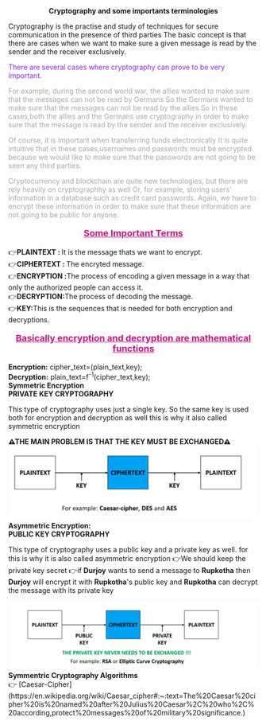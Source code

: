 <center><b>Cryptography and some importants terminologies</b></center>
<p>Cryptography is the practise and study of techniques for secure communication in the presence of third parties The basic concept is that there are cases when we want to make sure a given
message is read by the sender and the receiver exclusively.
</p>
<p style="color: blueviolet">There are several cases where cryptography can prove to be very important.
</p>
<p style="color: darkgrey">For example, during the second world war, the allies wanted to make sure that 
the messages can not be read by Germans So the Germans wanted to make sure that the messages can not be read by the allies So in these cases,both the allies and the Germans use cryptography in order to make sure that the
message is read by the sender and the receiver exclusively.
</p>
<p style="color: darkgrey">
Of course, it is important when transferring funds electronically
It is quite intuitive that in these cases,usernames and passwords must be encrypted because we would
like to make sure that the passwords are not going to be seen any third parties.
</p>
<p style="color: darkgrey">
Cryptocurrency and blockchain are quite new technologies, but there are rely heavily on cryptographhy as well
Or, for example, storing users' information in a database such as credit card passwords.
Again, we have to encrypt these information in order to make sure that these information are not going to be public for anyone.
</p>


<p style="font-weight: bolder;font-size: large;color: mediumvioletred;text-align: center"><u>Some Important Terms</u></p>

👉<b>PLAINTEXT : </b> It is the message thats we want to encrypt.<br>
👉<b>CIPHERTEXT : </b>The encryted message.<br>
👉<b>ENCRYPTION :</b>The process of encoding a given message in a way that only the authorized people can access it.<br>
👉<b>DECRYPTION:</b>The process of decoding the message.<br>
👉<b>KEY:</b>This is the sequences that is needed for both encryption and decryptions.<br>

<p style="font-weight: bolder;font-size: large;color: mediumvioletred;text-align: center"><u>Basically encryption and decryption are mathematical functions 
</u></p>
<b>Encryption:</b> cipher_text=(plain_text,key);<br>
<b>Decryption:</b> plain_text=f<sup>-1</sup>(cipher_text,key);
<br>
<b>Symmetric Encryption
</b><br>
<b>PRIVATE KEY CRYPTOGRAPHY
</b>
<p>This type of cryptography uses just a single key. So the same key is used 
both for encryption and decryption as well this is why it also called symmetric encryption
</p>
<b>⚠THE MAIN PROBLEM IS THAT THE KEY MUST BE EXCHANGED⚠
</b>
<img src="./src/Symmetric.PNG">
<br><b>Asymmetric Encryption:</b><br>
<b>PUBLIC KEY CRYPTOGRAPHY</b><br>
<p>This type of cryptography uses  a public key and a private key as well.
for this is why it is also called asymmetric encryption
👉We should keep the private key secret
👉if <b>Durjoy</b> wants to send a message to <b>Rupkotha</b> then <b>Durjoy</b> will encrypt it with
<b>Rupkotha</b>'s public key and <b>Rupkotha</b> can decrypt the message with its private key</p>
<img src="src/Asymmetric.PNG">
<br>
<b>Symmentric Cryptography Algorithms</b>
<br>
👉 [Caesar-Cipher](https://en.wikipedia.org/wiki/Caesar_cipher#:~:text=The%20Caesar%20cipher%20is%20named%20after%20Julius%20Caesar%2C%20who%2C%20according,protect%20messages%20of%20military%20significance.)